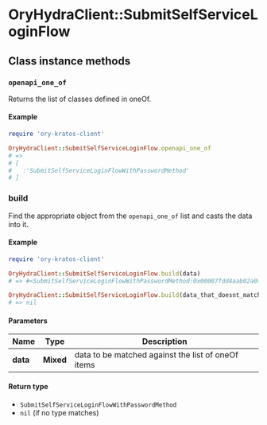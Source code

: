 # OryHydraClient::SubmitSelfServiceLoginFlow

## Class instance methods

### `openapi_one_of`

Returns the list of classes defined in oneOf.

#### Example

```ruby
require 'ory-kratos-client'

OryHydraClient::SubmitSelfServiceLoginFlow.openapi_one_of
# =>
# [
#   :'SubmitSelfServiceLoginFlowWithPasswordMethod'
# ]
```

### build

Find the appropriate object from the `openapi_one_of` list and casts the data into it.

#### Example

```ruby
require 'ory-kratos-client'

OryHydraClient::SubmitSelfServiceLoginFlow.build(data)
# => #<SubmitSelfServiceLoginFlowWithPasswordMethod:0x00007fdd4aab02a0>

OryHydraClient::SubmitSelfServiceLoginFlow.build(data_that_doesnt_match)
# => nil
```

#### Parameters

| Name | Type | Description |
| ---- | ---- | ----------- |
| **data** | **Mixed** | data to be matched against the list of oneOf items |

#### Return type

- `SubmitSelfServiceLoginFlowWithPasswordMethod`
- `nil` (if no type matches)

